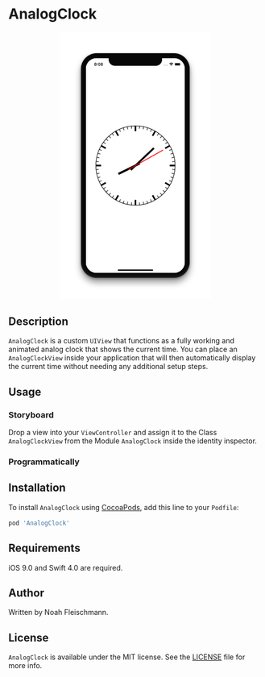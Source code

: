 # AnalogClock

<p align="center"><img src ="/assets/showcase.png" width="300px"/></p>

## Description

`AnalogClock` is a custom `UIView` that functions as a fully working and animated analog clock that shows the current time. You can place an `AnalogClockView` inside your application that will then automatically display the current time without needing any additional setup steps.

## Usage

### Storyboard

Drop a view into your `ViewController` and assign it to the Class `AnalogClockView` from the Module `AnalogClock` inside the identity inspector.

### Programmatically

## Installation

To install `AnalogClock`  using [CocoaPods](https://cocoapods.org), add this line to your `Podfile`:

~~~ruby
pod 'AnalogClock'
~~~

## Requirements

iOS 9.0 and Swift 4.0 are required.

## Author

Written by Noah Fleischmann.

## License

`AnalogClock` is available under the MIT license. See the [LICENSE](LICENSE) file for more info.
